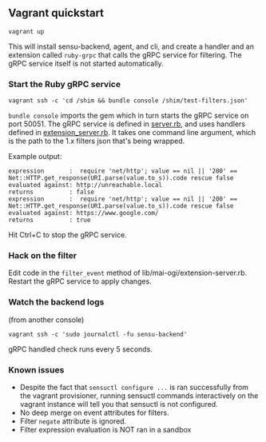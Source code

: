 ## Vagrant quickstart

```
vagrant up
```

This will install sensu-backend, agent, and cli, and create a handler and an
extension called `ruby-grpc` that calls the gRPC service for filtering. The
gRPC service itself is not started automatically.

### Start the Ruby gRPC service
```
vagrant ssh -c 'cd /shim && bundle console /shim/test-filters.json'
```
`bundle console` imports the gem which in turn starts the gRPC service on port
50051. The gRPC service is defined in [server.rb](lib/mai-ogi/server.rb), and uses handlers
defined in [extension_server.rb](lib/mai-ogi/extension_server.rb). It takes one command line argument,
which is the path to the 1.x filters json that's being wrapped.

Example output:
```
expression       :  require 'net/http'; value == nil || '200' == Net::HTTP.get_response(URI.parse(value.to_s)).code rescue false
evaluated against: http://unreachable.local
returns          : false
expression       :  require 'net/http'; value == nil || '200' == Net::HTTP.get_response(URI.parse(value.to_s)).code rescue false
evaluated against: https://www.google.com/
returns          : true
```

Hit Ctrl+C to stop the gRPC service.

### Hack on the filter

Edit code in the `filter_event` method of lib/mai-ogi/extension-server.rb.
Restart the gRPC service to apply changes.

### Watch the backend logs

(from another console)
```
vagrant ssh -c 'sudo journalctl -fu sensu-backend'
```

gRPC handled check runs every 5 seconds.

### Known issues

- Despite the fact that `sensuctl configure ...` is ran successfully from the
  vagrant provisioner, running sensuctl commands interactively on the vagrant
  instance will tell you that sensuctl is not configured.
- No deep merge on event attributes for filters.
- Filter `negate` attribute is ignored.
- Filter expression evaluation is NOT ran in a sandbox

